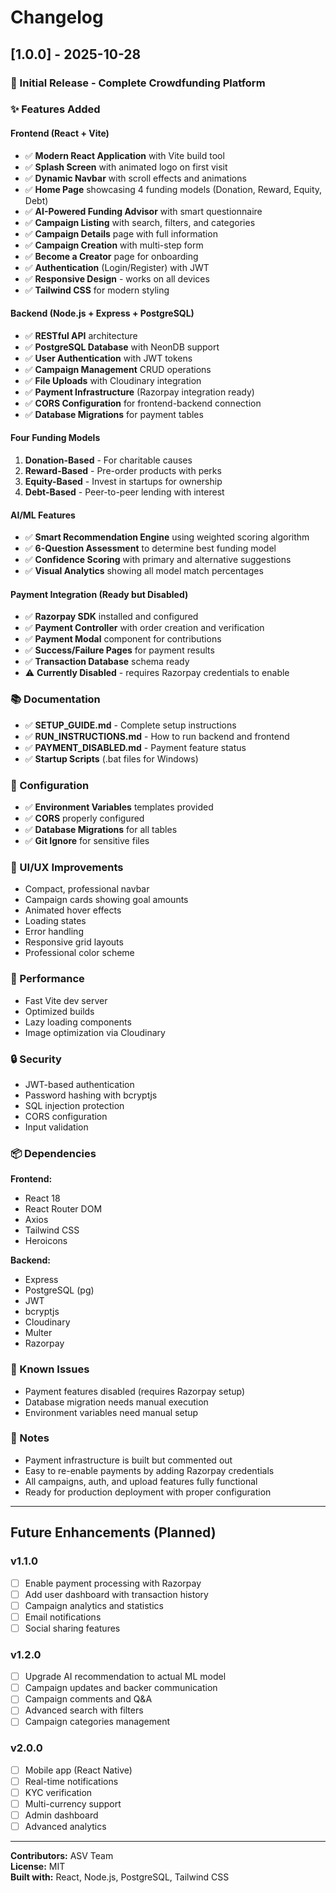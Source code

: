 # Changelog

## [1.0.0] - 2025-10-28

### 🎉 Initial Release - Complete Crowdfunding Platform

### ✨ Features Added

#### Frontend (React + Vite)
- ✅ **Modern React Application** with Vite build tool
- ✅ **Splash Screen** with animated logo on first visit
- ✅ **Dynamic Navbar** with scroll effects and animations
- ✅ **Home Page** showcasing 4 funding models (Donation, Reward, Equity, Debt)
- ✅ **AI-Powered Funding Advisor** with smart questionnaire
- ✅ **Campaign Listing** with search, filters, and categories
- ✅ **Campaign Details** page with full information
- ✅ **Campaign Creation** with multi-step form
- ✅ **Become a Creator** page for onboarding
- ✅ **Authentication** (Login/Register) with JWT
- ✅ **Responsive Design** - works on all devices
- ✅ **Tailwind CSS** for modern styling

#### Backend (Node.js + Express + PostgreSQL)
- ✅ **RESTful API** architecture
- ✅ **PostgreSQL Database** with NeonDB support
- ✅ **User Authentication** with JWT tokens
- ✅ **Campaign Management** CRUD operations
- ✅ **File Uploads** with Cloudinary integration
- ✅ **Payment Infrastructure** (Razorpay integration ready)
- ✅ **CORS Configuration** for frontend-backend connection
- ✅ **Database Migrations** for payment tables

#### Four Funding Models
1. **Donation-Based** - For charitable causes
2. **Reward-Based** - Pre-order products with perks
3. **Equity-Based** - Invest in startups for ownership
4. **Debt-Based** - Peer-to-peer lending with interest

#### AI/ML Features
- ✅ **Smart Recommendation Engine** using weighted scoring algorithm
- ✅ **6-Question Assessment** to determine best funding model
- ✅ **Confidence Scoring** with primary and alternative suggestions
- ✅ **Visual Analytics** showing all model match percentages

#### Payment Integration (Ready but Disabled)
- ✅ **Razorpay SDK** installed and configured
- ✅ **Payment Controller** with order creation and verification
- ✅ **Payment Modal** component for contributions
- ✅ **Success/Failure Pages** for payment results
- ✅ **Transaction Database** schema ready
- ⚠️ **Currently Disabled** - requires Razorpay credentials to enable

### 📚 Documentation
- ✅ **SETUP_GUIDE.md** - Complete setup instructions
- ✅ **RUN_INSTRUCTIONS.md** - How to run backend and frontend
- ✅ **PAYMENT_DISABLED.md** - Payment feature status
- ✅ **Startup Scripts** (.bat files for Windows)

### 🔧 Configuration
- ✅ **Environment Variables** templates provided
- ✅ **CORS** properly configured
- ✅ **Database Migrations** for all tables
- ✅ **Git Ignore** for sensitive files

### 🎨 UI/UX Improvements
- Compact, professional navbar
- Campaign cards showing goal amounts
- Animated hover effects
- Loading states
- Error handling
- Responsive grid layouts
- Professional color scheme

### 🚀 Performance
- Fast Vite dev server
- Optimized builds
- Lazy loading components
- Image optimization via Cloudinary

### 🔒 Security
- JWT-based authentication
- Password hashing with bcryptjs
- SQL injection protection
- CORS configuration
- Input validation

### 📦 Dependencies
**Frontend:**
- React 18
- React Router DOM
- Axios
- Tailwind CSS
- Heroicons

**Backend:**
- Express
- PostgreSQL (pg)
- JWT
- bcryptjs
- Cloudinary
- Multer
- Razorpay

### 🐛 Known Issues
- Payment features disabled (requires Razorpay setup)
- Database migration needs manual execution
- Environment variables need manual setup

### 📝 Notes
- Payment infrastructure is built but commented out
- Easy to re-enable payments by adding Razorpay credentials
- All campaigns, auth, and upload features fully functional
- Ready for production deployment with proper configuration

---

## Future Enhancements (Planned)

### v1.1.0
- [ ] Enable payment processing with Razorpay
- [ ] Add user dashboard with transaction history
- [ ] Campaign analytics and statistics
- [ ] Email notifications
- [ ] Social sharing features

### v1.2.0
- [ ] Upgrade AI recommendation to actual ML model
- [ ] Campaign updates and backer communication
- [ ] Campaign comments and Q&A
- [ ] Advanced search with filters
- [ ] Campaign categories management

### v2.0.0
- [ ] Mobile app (React Native)
- [ ] Real-time notifications
- [ ] KYC verification
- [ ] Multi-currency support
- [ ] Admin dashboard
- [ ] Advanced analytics

---

**Contributors:** ASV Team  
**License:** MIT  
**Built with:** React, Node.js, PostgreSQL, Tailwind CSS



